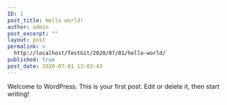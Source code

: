 ```yaml
---
ID: 1
post_title: Hello world!
author: admin
post_excerpt: ""
layout: post
permalink: >
  http://localhost/TestGit/2020/07/01/hello-world/
published: true
post_date: 2020-07-01 13:03:43
---
```

<!-- wp:paragraph -->
<p>Welcome to WordPress. This is your first post. Edit or delete it, then start writing!</p>
<!-- /wp:paragraph -->
